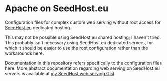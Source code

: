 Apache on SeedHost.eu
=====================

Configuration files for complex custom web serving without root access for [SeedHost.eu](https://seedhost.eu) dedicated hosting.

This may not be possible using SeedHost.eu shared hosting; I haven't tried. This probably isn't necessary using SeedHost.eu dedicated servers, for which it should be easier to use the root configuration rather than the workarounds here.

Documentation in this repository refers specifically to the configuration files here. More abstract documentation regarding web serving on SeedHost.eu servers is available at [my SeedHost web serving Gist](https://gist.github.com/therealchjones/4be138411e97eeda6571a035754b744e)
